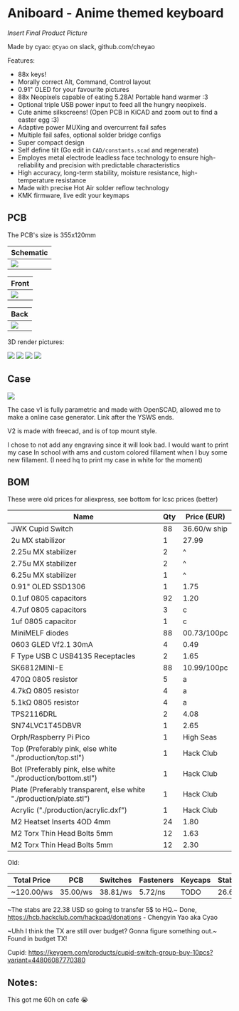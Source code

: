 # Aniboard - Anime themed keyboard

*Insert Final Product Picture*

Made by cyao: `@Cyao` on slack, github.com/cheyao

Features:
- 88x keys!
- Morally correct Alt, Command, Control layout
- 0.91" OLED for your favourite pictures
- 88x Neopixels capable of eating 5.28A! Portable hand warmer :3
- Optional triple USB power input to feed all the hungry neopixels.
- Cute anime silkscreens! (Open PCB in KiCAD and zoom out to find a easter egg :3)
- Adaptive power MUXing and overcurrent fail safes
- Multiple fail safes, optional solder bridge configs
- Super compact design
- Self define tilt (Go edit in `CAD/constants.scad` and regenerate)
- Employes metal electrode leadless face technology to ensure high-reliability and precision with predictable characteristics
- High accuracy, long-term stability, moisture resistance, high-temperature resistance
- Made with precise Hot Air solder reflow technology
- KMK firmware, live edit your keymaps

## PCB 

The PCB's size is 355x120mm

| Schematic |
| - |
| ![](https://cloud-mvfukuv6n-hack-club-bot.vercel.app/1image.png) |

| Front |
| - |
| ![](https://cloud-mvfukuv6n-hack-club-bot.vercel.app/2image.png) |

| Back |
| - |
| ![](https://cloud-mvfukuv6n-hack-club-bot.vercel.app/3image.png) |

3D render pictures:

![](https://cloud-oeefxhuld-hack-club-bot.vercel.app/0image.png)
![](https://cloud-kce8onab7-hack-club-bot.vercel.app/0image.png)
![](https://cloud-mvfukuv6n-hack-club-bot.vercel.app/6image.png)
![](https://cloud-5pcsstpbq-hack-club-bot.vercel.app/0image.png)

## Case

![](https://hc-cdn.hel1.your-objectstorage.com/s/v3/9c0b47d453868a2126a5fb956b4d0c169e8a88f4_image.png)

The case v1 is fully parametric and made with OpenSCAD, allowed me to make a online case generator. Link after the YSWS ends.

V2 is made with freecad, and is of top mount style.

I chose to not add any engraving since it will look bad. I would want to print my case In school with ams and custom colored fillament when I buy some new fillament. (I need hq to print my case in white for the moment)

## BOM

These were old prices for aliexpress, see bottom for lcsc prices (better)

| Name                             | Qty | Price (EUR) |
| -------------------------------- | --- | ----------- |
| JWK Cupid Switch                 | 88  | 36.60/w ship|
| 2u MX stabilizor                 | 1   | 27.99       |
| 2.25u MX stabilizer              | 2   | ^           |
| 2.75u MX stabilizer              | 2   | ^           |
| 6.25u MX stabilizer              | 1   | ^           |
| 0.91" OLED SSD1306               | 1   | 1.75        |
| 0.1uf 0805 capacitors            | 92  | 1.20        |
| 4.7uf 0805 capacitors            | 3   | c           |
| 1uf   0805 capacitor             | 1   | c           |
| MiniMELF diodes                  | 88  | 00.73/100pc |
| 0603 GLED Vf2.1 30mA             | 4   | 0.49        |
| F Type USB C USB4135 Receptacles | 2   | 1.65        |
| SK6812MINI-E                     | 88  | 10.99/100pc |
| 470Ω 0805 resistor               | 5   | a           |
| 4.7kΩ 0805 resistor              | 4   | a           |
| 5.1kΩ 0805 resistor              | 4   | a           |
| TPS2116DRL                       | 2   | 4.08        |
| SN74LVC1T45DBVR                  | 1   | 2.65        |
| Orph/Raspberry Pi Pico           | 1   | High Seas   |
| Top (Preferably pink, else white "./production/top.stl") | 1 | Hack Club |
| Bot (Preferably pink, else white "./production/bottom.stl") | 1 | Hack Club |
| Plate (Preferably transparent, else white "./production/plate.stl")| 1 | Hack Club |
| Acrylic ("./production/acrylic.dxf") | 1 | Hack Club |
| M2 Heatset Inserts 4OD 4mm       | 24  | 1.80        |
| M2 Torx Thin Head Bolts 5mm      | 12  | 1.63        |
| M2 Torx Thin Head Bolts 5mm      | 12  | 2.30        |

Old:

| Total Price | PCB      | Switches | Fasteners | Keycaps | Stabilizers | Other     |
| ----------- | -------- | -------- | --------- | ------- | ----------- | --------- |
| ~120.00/ws  | 35.00/ws | 38.81/ws | 5.72/ns   | TODO    | 26.67/ns    | ~22.98/ws |

~The stabs are 22.38 USD so going to transfer 5$ to HQ.~ Done, https://hcb.hackclub.com/hackpad/donations - Chengyin Yao aka Cyao

~Uhh I think the TX are still over budget? Gonna figure something out.~ Found in budget TX!

Cupid: https://keygem.com/products/cupid-switch-group-buy-10pcs?variant=44806087770380

## Notes:

This got me 60h on cafe :sob:


